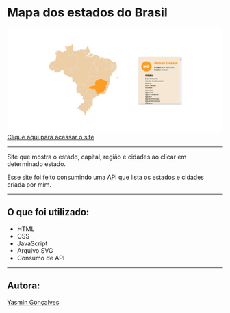 # Mapa dos estados do Brasil

![](./img/captura.png)
[Clique aqui para acessar o site](https://yasmingcv.github.io/projeto-mapa/)

---

Site que mostra o estado, capital, região e cidades ao clicar em determinado estado.

Esse site foi feito consumindo uma [API](https://github.com/yasmingcv/aulas-backend/tree/main/aula%2009) que lista os estados e cidades criada por mim.

---
## O que foi utilizado:
- HTML
- CSS
- JavaScript
- Arquivo SVG
- Consumo de API

---
## Autora:
[Yasmin Gonçalves]()